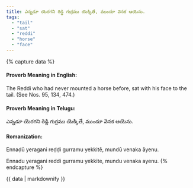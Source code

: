```yaml
---
title: ఎన్నడూ యెరగని రెడ్డి గుర్రము యెక్కితే, ముందూ వెనక ఆయెను.
tags:
  - "tail"
  - "sat"
  - "reddi"
  - "horse"
  - "face"
---
```


{% capture data %}
#### Proverb Meaning in English:
The Reddi who had never mounted a horse before, sat with his face to the tail.
(See Nos. 95, 134, 474.)

#### Proverb Meaning in Telugu:
ఎన్నడూ యెరగని రెడ్డి గుర్రము యెక్కితే, ముందూ వెనక ఆయెను.

#### Romanization:
Ennaḍū yeragani reḍḍi gurramu yekkitē, mundū venaka āyenu.

Ennadu yeragani reddi gurramu yekkite, mundu venaka ayenu.
{% endcapture %}

{{ data | markdownify }}

